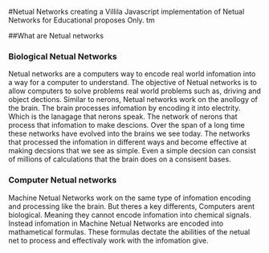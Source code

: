 #Netual Networks
creating a Villila Javascript implementation of Netual Networks for Educational proposes Only. tm

##What are Netual networks

### Biological Netual Networks

Netual networks are a computers way to encode real world infomation into a way for a computer to understand.
The objective of Netual networks is to allow computers to solve problems real world problems such as, driving
and object dections. Similar to nerons, Netual networks work on the anollogy of the brain. The brain processes
infomation by encoding it into electrity. Which is the lanagage that nerons speak. The network of nerons that process that infomation to make descions. Over the span of a long time these networks have evolved into the brains we see today. The networks that processed the infomation in different ways and become effective at making decsions that we
see as simple. Even a simple decsion can consist of millions of calculations that the brain does on a consisent bases.

### Computer Netual networks

Machine Netual Networks work on the same type of infomation encoding and processing like the brain. But theres a key differents, Computers arent biological. Meaning they cannot encode infomation into chemical signals. Instead infomation in Machine Netual Networks are encoded into mathametical formulas. These formulas dectate the abilities of the netual net to process and effectivaly work with the infomation give.
